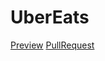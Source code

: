 # UberEats
[Preview](https://santadp.github.io/UberEats/)
[PullRequest](https://github.com/SantaDP/UberEats/pull/1/files)